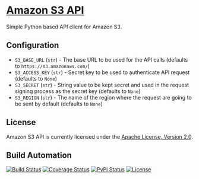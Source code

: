 # [Amazon S3 API](http://s3-api.hive.pt)

Simple Python based API client for Amazon S3.

## Configuration

* `S3_BASE_URL` (`str`) - The base URL to be used for the API calls (defaults to `https://s3.amazonaws.com/`)
* `S3_ACCESS_KEY` (`str`) - Secret key to be used to authenticate API request (defaults to `None`)
* `S3_SECRET` (`str`) - String value to be kept secret and used in the request signing process as the secret key (defaults to `None`)
* `S3_REGION` (`str`) - The name of the region where the request are going to be sent by default (defaults to `None`)

## License

Amazon S3 API is currently licensed under the [Apache License, Version 2.0](http://www.apache.org/licenses/).

## Build Automation

[![Build Status](https://travis-ci.org/hivesolutions/s3_api.svg?branch=master)](https://travis-ci.org/hivesolutions/s3_api)
[![Coverage Status](https://coveralls.io/repos/hivesolutions/s3_api/badge.svg?branch=master)](https://coveralls.io/r/hivesolutions/s3_api?branch=master)
[![PyPi Status](https://img.shields.io/pypi/v/s3_api.svg)](https://pypi.python.org/pypi/s3_api)
[![License](https://img.shields.io/badge/license-Apache%202.0-blue.svg)](https://www.apache.org/licenses/)
